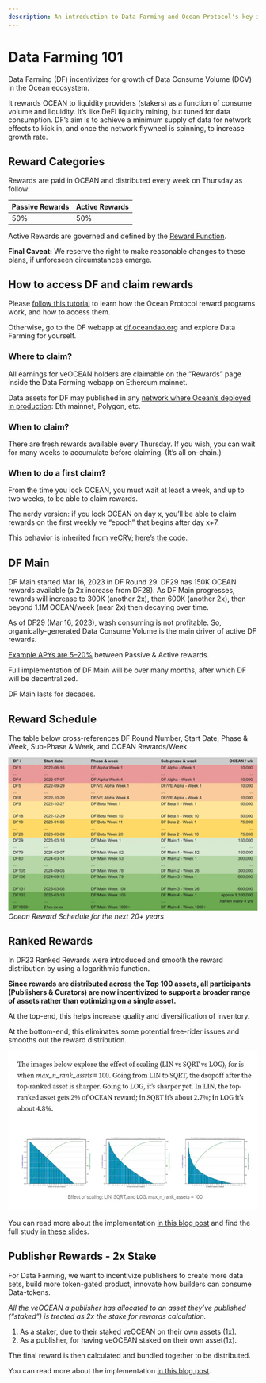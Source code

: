 ```yaml
---
description: An introduction to Data Farming and Ocean Protocol's key incentives.
---
```

# Data Farming 101

Data Farming (DF) incentivizes for growth of Data Consume Volume (DCV) in the Ocean ecosystem.

It rewards OCEAN to liquidity providers (stakers) as a function of consume volume and liquidity. It’s like DeFi liquidity mining, but tuned for data consumption. DF’s aim is to achieve a minimum supply of data for network effects to kick in, and once the network flywheel is spinning, to increase growth rate.

## Reward Categories
Rewards are paid in OCEAN and distributed every week on Thursday as follow:

| Passive Rewards | Active Rewards |
| ---- | ------- |
| 50%    | 50%    |

Active Rewards are governed and defined by the [Reward Function](df-background.md#reward-function).

**Final Caveat:** We reserve the right to make reasonable changes to these plans, if unforeseen circumstances emerge.

## How to access DF and claim rewards

Please [follow this tutorial](../rewards/veOcean-Data-Farming-Tutorial.md) to learn how the Ocean Protocol reward programs work, and how to access them.

Otherwise, go to the DF webapp at [df.oceandao.org](df.oceandao.org/) and explore Data Farming for yourself.

### Where to claim?  
All earnings for veOCEAN holders are claimable on the ”Rewards” page inside the Data Farming webapp on Ethereum mainnet.  

Data assets for DF may published in any [network where Ocean’s deployed in production](../core-concepts/networks.md): Eth mainnet, Polygon, etc.

### When to claim?
There are fresh rewards available every Thursday. If you wish, you can wait for many weeks to accumulate before claiming. (It’s all on-chain.)

### When to do a first claim?
From the time you lock OCEAN, you must wait at least a week, and up to two weeks, to be able to claim rewards.  

The nerdy version: if you lock OCEAN on day x, you’ll be able to claim rewards on the first weekly ve “epoch” that begins after day x+7.  

This behavior is inherited from [veCRV](https://curve.readthedocs.io/dao-fees.html); [here’s the code](https://github.com/oceanprotocol/contracts/blob/main/contracts/ve/veFeeDistributor.vy#L240-L256).

## DF Main

DF Main started Mar 16, 2023 in DF Round 29. DF29 has 150K OCEAN rewards available (a 2x increase from DF28). As DF Main progresses, rewards will increase to 300K (another 2x), then 600K (another 2x), then beyond 1.1M OCEAN/week (near 2x) then decaying over time.

As of DF29 (Mar 16, 2023), wash consuming is not profitable. So, organically-generated Data Consume Volume is the main driver of active DF rewards.

[Example APYs are 5–20%](emissions-apys.md#example-apys) between Passive & Active rewards.

Full implementation of DF Main will be over many months, after which DF will be decentralized.

DF Main lasts for decades.

## Reward Schedule

The table below cross-references DF Round Number, Start Date, Phase & Week, Sub-Phase & Week, and OCEAN Rewards/Week.

![](./images/reward_schedule.png)
_Ocean Reward Schedule for the next 20+ years_

## Ranked Rewards
In DF23 Ranked Rewards were introduced and smooth the reward distribution by using a logarithmic function.

**Since rewards are distributed across the Top 100 assets, all participants (Publishers & Curators) are now incentivized to support a broader range of assets rather than optimizing on a single asset.**

At the top-end, this helps increase quality and diversification of inventory.

At the bottom-end, this eliminates some potential free-rider issues and smooths out the reward distribution.

![](images/ranked_rewards_study.png)

You can read more about the implementation [in this blog post](https://blog.oceanprotocol.com/data-farming-df22-completed-df23-started-reward-function-tuned-ffd4359657ee) and find the full study [in these slides](https://docs.google.com/presentation/d/1HIA2zV8NUPpCELmi2WFwnAbHmFFrcXjNQiCpEqJ2Jdg/).

## Publisher Rewards - 2x Stake
For Data Farming, we want to incentivize publishers to create more data sets, build more token-gated product, innovate how builders can consume Data-tokens.

*All the veOCEAN a publisher has allocated to an asset they’ve published (“staked”) is treated as 2x the stake for rewards calculation.*
1. As a staker, due to their staked veOCEAN on their own assets (1x).
1. As a publisher, for having veOCEAN staked on their own asset(1x).

The final reward is then calculated and bundled together to be distributed.

You can read more about the implementation [in this blog post](https://blog.oceanprotocol.com/data-farming-publisher-rewards-f2639525e508).